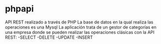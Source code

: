 # phpapi
API REST realizado a través de PHP
La base de datos en la qual realiza las operaciones es una Mysql
La aplicación trata de un gestor de categorías en una empresa donde se pueden realizar las operaciones clásicas con la API REST:
-SELECT
-DELETE
-UPDATE
-INSERT
